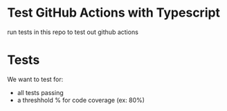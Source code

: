 # Test GitHub Actions with Typescript
run tests in this repo to test out github actions



# Tests
We want to test for: 
- all tests passing
- a threshhold % for code coverage (ex: 80%)